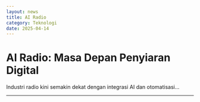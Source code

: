 ```yaml
---
layout: news
title: AI Radio
category: Teknologi
date: 2025-04-14
---
```


# AI Radio: Masa Depan Penyiaran Digital

Industri radio kini semakin dekat dengan integrasi AI dan otomatisasi...

---
